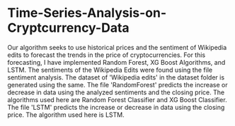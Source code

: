 # Time-Series-Analysis-on-Cryptcurrency-Data
Our algorithm seeks to use historical prices and the sentiment of Wikipedia edits to forecast the trends in the price of cryptocurrencies. For this forecasting, I have implemented Random Forest, XG Boost Algorithms, and LSTM.
The sentiments of the Wikipedia Edits were found using the file sentiment analysis. The dataset of 'Wikipedia edits' in the dataset folder is generated using the same.
The file 'RandomForest' predicts the increase or decrease in data using the analyzed sentiments and the closing price. The algorithms used here are Random Forest Classifier and XG Boost Classifier.
The file 'LSTM' predicts the increase or decrease in data using the closing price. The algorithm used here is LSTM.
